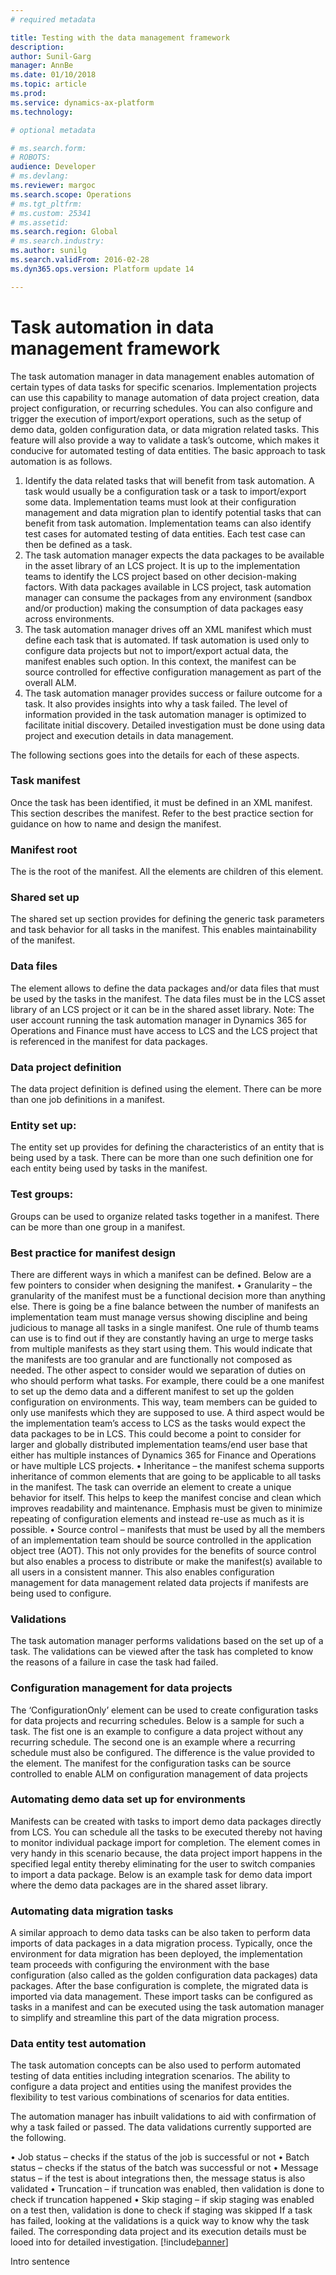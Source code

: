 ```yaml
---
# required metadata

title: Testing with the data management framework
description: 
author: Sunil-Garg
manager: AnnBe
ms.date: 01/10/2018
ms.topic: article
ms.prod: 
ms.service: dynamics-ax-platform
ms.technology: 

# optional metadata

# ms.search.form: 
# ROBOTS: 
audience: Developer
# ms.devlang: 
ms.reviewer: margoc
ms.search.scope: Operations
# ms.tgt_pltfrm: 
# ms.custom: 25341
# ms.assetid: 
ms.search.region: Global
# ms.search.industry: 
ms.author: sunilg
ms.search.validFrom: 2016-02-28
ms.dyn365.ops.version: Platform update 14

---
```


# Task automation in data management framework

The task automation manager in data management enables automation of certain types of data tasks for specific scenarios. Implementation projects can use this capability to manage automation of data project creation, data project configuration, or recurring schedules. You can also configure and trigger the execution of import/export operations, such as the setup of demo data, golden configuration data, or data migration related tasks. This feature will also provide a way to validate a task’s outcome, which makes it conducive for automated testing of data entities. The basic approach to task automation is as follows.
1.	Identify the data related tasks that will benefit from task automation. A task would usually be a configuration task or a task to import/export some data. Implementation teams must look at their configuration management and data migration plan to identify potential tasks that can benefit from task automation. Implementation teams can also identify test cases for automated testing of data entities. Each test case can then be defined as a task.
2.	The task automation manager expects the data packages to be available in the asset library of an LCS project. It is up to the implementation teams to identify the LCS project based on other decision-making factors. With data packages available in LCS project, task automation manager can consume the packages from any environment (sandbox and/or production) making the consumption of data packages easy across environments.
3.	The task automation manager drives off an XML manifest which must define each task that is automated. If task automation is used only to configure data projects but not to import/export actual data, the manifest enables such option. In this context, the manifest can be source controlled for effective configuration management as part of the overall ALM.
4.	The task automation manager provides success or failure outcome for a task. It also provides insights into why a task failed. The level of information provided in the task automation manager is optimized to facilitate initial discovery. Detailed investigation must be done using data project and execution details in data management.

The following sections goes into the details for each of these aspects.

### Task manifest
Once the task has been identified, it must be defined in an XML manifest. This section describes the manifest. Refer to the best practice section for guidance on how to name and design the manifest.

### Manifest root
The <TestManifest>  is the root of the manifest. All the elements are children of this element.

### Shared set up
The shared set up section provides for defining the generic task parameters and task behavior for all tasks in the manifest. This enables maintainability of the manifest.

### Data files
The <DataFile> element allows to define the data packages and/or data files that must be used by the tasks in the manifest. The data files must be in the LCS asset library of an LCS project or it can be in the shared asset library.
Note: The user account running the task automation manager in Dynamics 365 for Operations and Finance must have access to LCS and the LCS project that is referenced in the manifest for data packages.
  
### Data project definition
The data project definition is defined using the <JobDefinition> element. There can be more than one job definitions in a manifest.

### Entity set up:
The entity set up provides for defining the characteristics of an entity that is being used by a task. There can be more than one such definition one for each entity being used by tasks in the manifest.

### Test groups:
Groups can be used to organize related tasks together in a manifest. There can be more than one group in a manifest.

### Best practice for manifest design
There are different ways in which a manifest can be defined. Below are a few pointers to consider when designing the manifest.
•	Granularity – the granularity of the manifest must be a functional decision more than anything else. There is going be a fine balance between the number of manifests an implementation team must manage versus showing discipline and being judicious to manage all tasks in a single manifest. One rule of thumb teams can use is to find out if they are constantly having an urge to merge tasks from multiple manifests as they start using them. This would indicate that the manifests are too granular and are functionally not composed as needed. The other aspect to consider would we separation of duties on who should perform what tasks. For example, there could be a one manifest to set up the demo data and a different manifest to set up the golden configuration on environments. This way, team members can be guided to only use manifests which they are supposed to use. A third aspect would be the implementation team’s access to LCS as the tasks would expect the data packages to be in LCS. This could become a point to consider for larger and globally distributed implementation teams/end user base that either has multiple instances of Dynamics 365 for Finance and Operations or have multiple LCS projects.
•	Inheritance – the manifest schema supports inheritance of common elements that are going to be applicable to all tasks in the manifest. The task can override an element to create a unique behavior for itself. This helps to keep the manifest concise and clean which improves readability and maintenance. Emphasis must be given to minimize repeating of configuration elements and instead re-use as much as it is possible.
•	Source control – manifests that must be used by all the members of an implementation team should be source controlled in the application object tree (AOT). This not only provides for the benefits of source control but also enables a process to distribute or make the manifest(s) available to all users in a consistent manner. This also enables configuration management for data management related data projects if manifests are being used to configure.

### Validations
The task automation manager performs validations based on the set up of a task. The validations can be viewed after the task has completed to know the reasons of a failure in case the task had failed.

### Configuration management for data projects
The ‘ConfigurationOnly’ element can be used to create configuration tasks for data projects and recurring schedules. Below is a sample for such a task. The fist one is an example to configure a data project without any recurring schedule. The second one is an example where a recurring schedule must also be configured. The difference is the value provided to the <Operation> element.
The manifest for the configuration tasks can be source controlled to enable ALM on configuration management of data projects

### Automating demo data set up for environments
Manifests can be created with tasks to import demo data packages directly from LCS. You can schedule all the tasks to be executed thereby not having to monitor individual package import for completion. The <LegalEntity> element comes in very handy in this scenario because, the data project import happens in the specified legal entity thereby eliminating for the user to switch companies to import a data package. Below is an example task for demo data import where the demo data packages are in the shared asset library.

### Automating data migration tasks
A similar approach to demo data tasks can be also taken to perform data imports of data packages in a data migration process. Typically, once the environment for data migration has been deployed, the implementation team proceeds with configuring the environment with the base configuration (also called as the golden configuration data packages) data packages. After the base configuration is complete, the migrated data is imported via data management. These import tasks can be configured as tasks in a manifest and can be executed using the task automation manager to simplify and streamline this part of the data migration process.

### Data entity test automation
The task automation concepts can be also used to perform automated testing of data entities including integration scenarios. The ability to configure a data project and entities using the manifest provides the flexibility to test various combinations of scenarios for data entities.

The automation manager has inbuilt validations to aid with confirmation of why a task failed or passed. The data validations currently supported are the following.

•	Job status – checks if the status of the job is successful or not
•	Batch status – checks if the status of the batch was successful or not
•	Message status – if the test is about integrations then, the message status is also validated
•	Truncation – if truncation was enabled, then validation is done to check if truncation happened
•	Skip staging – if skip staging was enabled on a test then, validation is done to check if staging was skipped
If a task has failed, looking at the validations is a quick way to know why the task failed. The corresponding data project and its execution details must be looed into for detailed investigation.
[!include[banner](../includes/banner.md)]

Intro sentence
